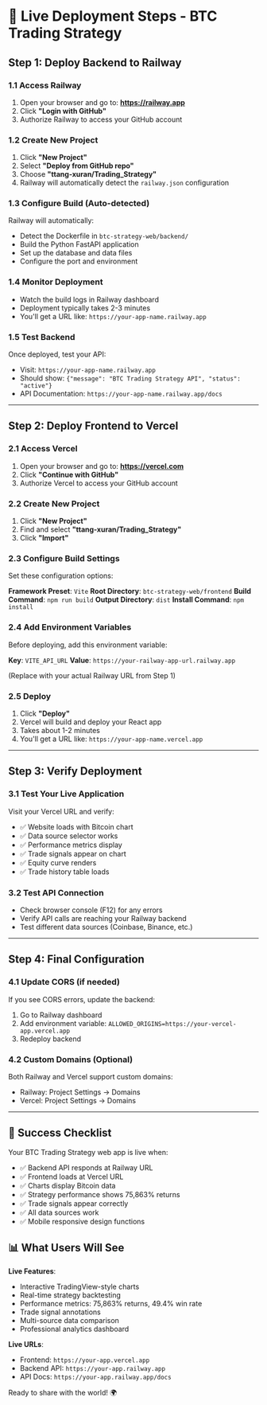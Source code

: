 # 🚀 Live Deployment Steps - BTC Trading Strategy

## Step 1: Deploy Backend to Railway

### 1.1 Access Railway
1. Open your browser and go to: **https://railway.app**
2. Click **"Login with GitHub"**
3. Authorize Railway to access your GitHub account

### 1.2 Create New Project
1. Click **"New Project"**
2. Select **"Deploy from GitHub repo"**
3. Choose **"ttang-xuran/Trading_Strategy"**
4. Railway will automatically detect the `railway.json` configuration

### 1.3 Configure Build (Auto-detected)
Railway will automatically:
- Detect the Dockerfile in `btc-strategy-web/backend/`
- Build the Python FastAPI application
- Set up the database and data files
- Configure the port and environment

### 1.4 Monitor Deployment
- Watch the build logs in Railway dashboard
- Deployment typically takes 2-3 minutes
- You'll get a URL like: `https://your-app-name.railway.app`

### 1.5 Test Backend
Once deployed, test your API:
- Visit: `https://your-app-name.railway.app`
- Should show: `{"message": "BTC Trading Strategy API", "status": "active"}`
- API Documentation: `https://your-app-name.railway.app/docs`

---

## Step 2: Deploy Frontend to Vercel

### 2.1 Access Vercel
1. Open your browser and go to: **https://vercel.com**
2. Click **"Continue with GitHub"**
3. Authorize Vercel to access your GitHub account

### 2.2 Create New Project
1. Click **"New Project"**
2. Find and select **"ttang-xuran/Trading_Strategy"**
3. Click **"Import"**

### 2.3 Configure Build Settings
Set these configuration options:

**Framework Preset**: `Vite`
**Root Directory**: `btc-strategy-web/frontend`
**Build Command**: `npm run build`
**Output Directory**: `dist`
**Install Command**: `npm install`

### 2.4 Add Environment Variables
Before deploying, add this environment variable:

**Key**: `VITE_API_URL`
**Value**: `https://your-railway-app-url.railway.app`

(Replace with your actual Railway URL from Step 1)

### 2.5 Deploy
1. Click **"Deploy"**
2. Vercel will build and deploy your React app
3. Takes about 1-2 minutes
4. You'll get a URL like: `https://your-app-name.vercel.app`

---

## Step 3: Verify Deployment

### 3.1 Test Your Live Application
Visit your Vercel URL and verify:
- ✅ Website loads with Bitcoin chart
- ✅ Data source selector works
- ✅ Performance metrics display
- ✅ Trade signals appear on chart
- ✅ Equity curve renders
- ✅ Trade history table loads

### 3.2 Test API Connection
- Check browser console (F12) for any errors
- Verify API calls are reaching your Railway backend
- Test different data sources (Coinbase, Binance, etc.)

---

## Step 4: Final Configuration

### 4.1 Update CORS (if needed)
If you see CORS errors, update the backend:
1. Go to Railway dashboard
2. Add environment variable: `ALLOWED_ORIGINS=https://your-vercel-app.vercel.app`
3. Redeploy backend

### 4.2 Custom Domains (Optional)
Both Railway and Vercel support custom domains:
- Railway: Project Settings → Domains
- Vercel: Project Settings → Domains

---

## 🎉 Success Checklist

Your BTC Trading Strategy web app is live when:
- ✅ Backend API responds at Railway URL
- ✅ Frontend loads at Vercel URL  
- ✅ Charts display Bitcoin data
- ✅ Strategy performance shows 75,863% returns
- ✅ Trade signals appear correctly
- ✅ All data sources work
- ✅ Mobile responsive design functions

## 📊 What Users Will See

**Live Features**:
- Interactive TradingView-style charts
- Real-time strategy backtesting
- Performance metrics: 75,863% returns, 49.4% win rate
- Trade signal annotations
- Multi-source data comparison
- Professional analytics dashboard

**Live URLs**:
- Frontend: `https://your-app.vercel.app`
- Backend API: `https://your-app.railway.app`
- API Docs: `https://your-app.railway.app/docs`

Ready to share with the world! 🌍